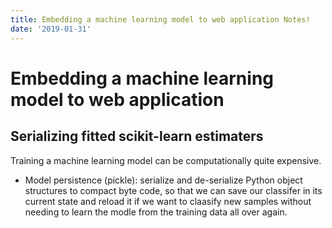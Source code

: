```yaml
---
title: Embedding a machine learning model to web application Notes!
date: '2019-01-31'
---
```


# Embedding a machine learning model to web application

## Serializing fitted scikit-learn estimaters

Training a machine learning model can be computationally quite expensive.

- Model persistence (pickle): serialize and de-serialize Python object structures to compact byte code, so that we can save our classifer in its current state and reload it if we want to claasify new samples without needing to learn the modle from the training data all over again.
